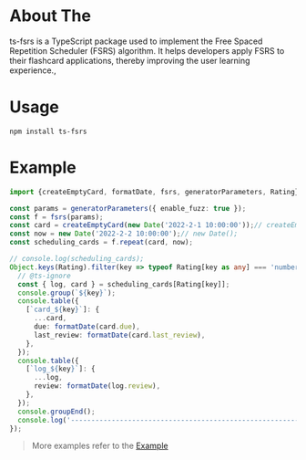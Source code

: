 # About The

ts-fsrs is a TypeScript package used to implement the Free Spaced Repetition Scheduler (FSRS) algorithm. It helps
developers apply FSRS to their flashcard applications, thereby improving the user learning experience.,

# Usage

```
npm install ts-fsrs
```

# Example

```typescript
import {createEmptyCard, formatDate, fsrs, generatorParameters, Rating} from 'ts-fsrs';

const params = generatorParameters({ enable_fuzz: true });
const f = fsrs(params);
const card = createEmptyCard(new Date('2022-2-1 10:00:00'));// createEmptyCard();
const now = new Date('2022-2-2 10:00:00');// new Date();
const scheduling_cards = f.repeat(card, now);

// console.log(scheduling_cards);
Object.keys(Rating).filter(key => typeof Rating[key as any] === 'number').forEach(key => {
  // @ts-ignore
  const { log, card } = scheduling_cards[Rating[key]];
  console.group(`${key}`);
  console.table({
    [`card_${key}`]: {
      ...card,
      due: formatDate(card.due),
      last_review: formatDate(card.last_review),
    },
  });
  console.table({
    [`log_${key}`]: {
      ...log,
      review: formatDate(log.review),
    },
  });
  console.groupEnd();
  console.log('----------------------------------------------------------------');
});

```

> More examples refer to the [Example](https://github.com/ishiko732/ts-fsrs/blob/master/test/index.ts)